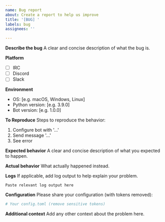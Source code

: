 ```yaml
---
name: Bug report
about: Create a report to help us improve
title: '[BUG] '
labels: bug
assignees: ''

---
```


**Describe the bug**
A clear and concise description of what the bug is.

**Platform**
- [ ] IRC
- [ ] Discord  
- [ ] Slack

**Environment**
- OS: [e.g. macOS, Windows, Linux]
- Python version: [e.g. 3.9.0]
- Bot version: [e.g. 1.0.0]

**To Reproduce**
Steps to reproduce the behavior:
1. Configure bot with '...'
2. Send message '...'
3. See error

**Expected behavior**
A clear and concise description of what you expected to happen.

**Actual behavior**
What actually happened instead.

**Logs**
If applicable, add log output to help explain your problem.

```
Paste relevant log output here
```

**Configuration**
Please share your configuration (with tokens removed):

```toml
# Your config.toml (remove sensitive tokens)
```

**Additional context**
Add any other context about the problem here.